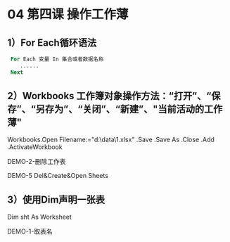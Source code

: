 # 04 第四课 操作工作薄

## 1）For Each循环语法

```vb
 For Each 变量 In 集合或者数据名称
    ......
 Next
```

## 2）Workbooks 工作簿对象操作方法：“打开”、“保存”、“另存为”、“关闭”、“新建”、"当前活动的工作薄"

 Workbooks.Open Filename:="d:\data\1.xlsx"
 .Save   .Save As  .Close   .Add   .ActivateWorkbook 

DEMO-2-删除工作表 

DEMO-5 Del&Create&Open Sheets

## 3）使用Dim声明一张表

Dim sht As Worksheet

DEMO-1-取表名


